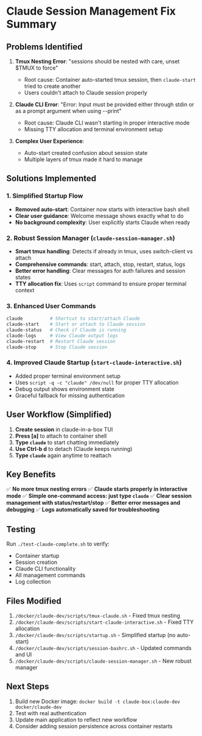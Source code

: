 # Claude Session Management Fix Summary

## Problems Identified

1. **Tmux Nesting Error**: "sessions should be nested with care, unset $TMUX to force"
   - Root cause: Container auto-started tmux session, then `claude-start` tried to create another
   - Users couldn't attach to Claude session properly

2. **Claude CLI Error**: "Error: Input must be provided either through stdin or as a prompt argument when using --print"
   - Root cause: Claude CLI wasn't starting in proper interactive mode
   - Missing TTY allocation and terminal environment setup

3. **Complex User Experience**: 
   - Auto-start created confusion about session state
   - Multiple layers of tmux made it hard to manage

## Solutions Implemented

### 1. Simplified Startup Flow
- **Removed auto-start**: Container now starts with interactive bash shell
- **Clear user guidance**: Welcome message shows exactly what to do
- **No background complexity**: User explicitly starts Claude when ready

### 2. Robust Session Manager (`claude-session-manager.sh`)
- **Smart tmux handling**: Detects if already in tmux, uses switch-client vs attach
- **Comprehensive commands**: start, attach, stop, restart, status, logs
- **Better error handling**: Clear messages for auth failures and session states
- **TTY allocation fix**: Uses `script` command to ensure proper terminal context

### 3. Enhanced User Commands
```bash
claude          # Shortcut to start/attach Claude
claude-start    # Start or attach to Claude session  
claude-status   # Check if Claude is running
claude-logs     # View Claude output logs
claude-restart  # Restart Claude session
claude-stop     # Stop Claude session
```

### 4. Improved Claude Startup (`start-claude-interactive.sh`)
- Added proper terminal environment setup
- Uses `script -q -c "claude" /dev/null` for proper TTY allocation
- Debug output shows environment state
- Graceful fallback for missing authentication

## User Workflow (Simplified)

1. **Create session** in claude-in-a-box TUI
2. **Press [a]** to attach to container shell
3. **Type `claude`** to start chatting immediately
4. **Use Ctrl-b d** to detach (Claude keeps running)
5. **Type `claude`** again anytime to reattach

## Key Benefits

✅ **No more tmux nesting errors**
✅ **Claude starts properly in interactive mode**
✅ **Simple one-command access: just type `claude`**
✅ **Clear session management with status/restart/stop**
✅ **Better error messages and debugging**
✅ **Logs automatically saved for troubleshooting**

## Testing

Run `./test-claude-complete.sh` to verify:
- Container startup
- Session creation
- Claude CLI functionality
- All management commands
- Log collection

## Files Modified

1. `/docker/claude-dev/scripts/tmux-claude.sh` - Fixed tmux nesting
2. `/docker/claude-dev/scripts/start-claude-interactive.sh` - Fixed TTY allocation
3. `/docker/claude-dev/scripts/startup.sh` - Simplified startup (no auto-start)
4. `/docker/claude-dev/scripts/session-bashrc.sh` - Updated commands and UI
5. `/docker/claude-dev/scripts/claude-session-manager.sh` - New robust manager

## Next Steps

1. Build new Docker image: `docker build -t claude-box:claude-dev docker/claude-dev`
2. Test with real authentication
3. Update main application to reflect new workflow
4. Consider adding session persistence across container restarts